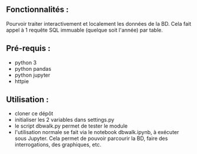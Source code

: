 ## Fonctionnalités :
Pourvoir traiter interactivement et localement les données de la BD.
Cela fait appel à 1 requête SQL immuable (quelque soit l'année) par table.

## Pré-requis :
* python 3
* python pandas
* python jupyter
* httpie
    
## Utilisation :
* cloner ce dépôt
* initialiser les 2 variables dans settings.py
* le script dbwalk.py permet de tester le module
* l'utilisation normale se fait via le notebook dbwalk.ipynb, à exécuter sous Jupyter.
Cela permet de pouvoir parcourir la BD, faire des interrogations, des graphiques, etc.
